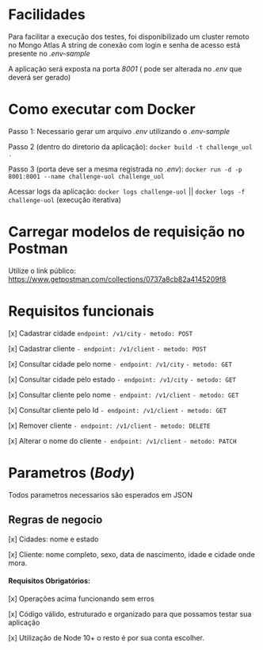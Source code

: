 # Facilidades

Para facilitar a execução dos testes, foi disponibilizado um cluster remoto no Mongo Atlas
A string de conexão com login e senha de acesso está presente no _.env-sample_

A aplicação será exposta na porta _8001_ ( pode ser alterada no _.env_ que deverá ser gerado)

# Como executar com Docker

Passo 1:
Necessario gerar um arquivo _.env_ utilizando o _.env-sample_

Passo 2 (dentro do diretorio da aplicação):
`docker build -t challenge_uol .`

Passo 3 (porta deve ser a mesma registrada no _.env_):
`docker run -d -p 8001:8001 --name challenge-uol challenge_uol`

Acessar logs da aplicação:
`docker logs challenge-uol` || `docker logs -f challenge-uol` (execução iterativa)

# Carregar modelos de requisição no Postman

Utilize o link público: https://www.getpostman.com/collections/0737a8cb82a4145209f8

# Requisitos funcionais

[x] Cadastrar cidade
`endpoint: /v1/city`
`- metodo: POST`

[x] Cadastrar cliente
`- endpoint: /v1/client`
`- metodo: POST`

[x] Consultar cidade pelo nome
`- endpoint: /v1/city`
`- metodo: GET`

[x] Consultar cidade pelo estado
`- endpoint: /v1/city`
`- metodo: GET`

[x] Consultar cliente pelo nome
`- endpoint: /v1/client`
`- metodo: GET`

[x] Consultar cliente pelo Id
`- endpoint: /v1/client`
`- metodo: GET`

[x] Remover cliente
`- endpoint: /v1/client`
`- metodo: DELETE`

[x] Alterar o nome do cliente
`- endpoint: /v1/client`
`- metodo: PATCH`

# Parametros (_Body_)

Todos parametros necessarios são esperados em JSON

## Regras de negocio

[x] Cidades: nome e estado

[x] Cliente: nome completo, sexo, data de nascimento, idade e cidade onde mora.

#### Requisitos Obrigatórios:

[x] Operações acima funcionando sem erros

[x] Código válido, estruturado e organizado para que possamos testar sua aplicação

[x] Utilização de Node 10+ o resto é por sua conta escolher.
